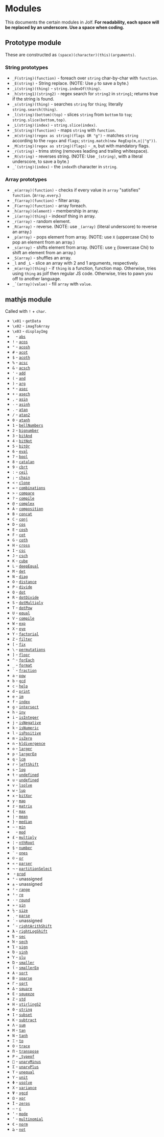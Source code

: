 # Modules
This documents the certain modules in Jolf. **For readability, each space will be replaced by an underscore. Use a space when coding.**

## Prototype module
These are constructed as `(space)(character)(this)(arguments)`.

### String prototypes

 * `_F(string)(function)` - foreach over `string` char-by-char with `function`.
 * `_E(string)` - String replace. (NOTE: Use `ρ` to save a byte.)
 * `_i(string)(thing)` - `string.indexOf(thing)`.
 * `_h(string1)(string2)` - regex search for `string2` in `string1`; returns true if the string is found.
 * `_s(string)(thing)` - searches `string` for `thing`; literally `string.search(thing)`.
 * `_l(string)(bottom)(top)` - slices `string` from `bottom` to `top`; `string.slice(bottom,top)`.
 * `_L(string)(index)` - `string.slice(index)`.
 * `_S(string)(function)` - maps `string` with `function`.
 * `_m(string)(regex as string)(flags OR "g")` - matches `string` according to the `regex` and `flags`; `string.match(new RegExp(m,o||"g"))`.
 * `_M(string)(regex as string)(flags)` - `_m`, but with mandatory flags.
 * `_r(string)` - trims string (removes leading and trailing whitespace).
 * `_R(string)` - reverses string. (NOTE: Use `_(string)`, with a literal underscore, to save a byte.)
 * ``_`(string)(index)`` - the `index`th character in `string`.

### Array prototypes

 * `_e(array)(function)` - checks if every value in `array` "satisfies" `function`. (`Array.every`.)
 * `_f(array)(function)` - filter array.
 * `_F(array)(function)` - array foreach.
 * `_h(array)(element)` - membership in array.
 * `_i(array)(thing)` - indexof thing in array.
 * `_r(array)` - random element.
 * `_R(array)` - reverse. (NOTE: use `_(array)` (literal underscore) to reverse an array.)
 * `_p(array)` - pops element from array. (NOTE: use `Χ` (uppercase Chi) to pop an element from an array.)
 * `_s(array)` - shifts element from array. (NOTE: use `χ` (lowercase Chi) to shift an element from an array.)
 * `_S(array)` - shuffles an array.
 * `_l` and `_L` - slice an array with 2 and 1 arguments, respectively.
 * `_m(array)(thing)` - if `thing` is a function, function map. Otherwise, tries using `thing` as jolf then regular JS code. Otherwise, tries to pawn you off to another language.
 * ``_`(array)(value)`` - fill `array` with `value`.

## mathjs module

Called with `!` + `char`.

 * `\x01` - `getData`
 * `\x02` - `imagToArray`
 * `\x03` - `displayImg`
 * ` ` - [`abs`](http://mathjs.org/docs/reference/functions/abs.html)
 * `!` - [`acos`](http://mathjs.org/docs/reference/functions/acos.html)
 * `"` - [`acosh`](http://mathjs.org/docs/reference/functions/acosh.html)
 * `#` - [`acot`](http://mathjs.org/docs/reference/functions/acot.html)
 * `$` - [`acoth`](http://mathjs.org/docs/reference/functions/acoth.html)
 * `%` - [`acsc`](http://mathjs.org/docs/reference/functions/acsc.html)
 * `&` - [`acsch`](http://mathjs.org/docs/reference/functions/acsch.html)
 * `'` - [`add`](http://mathjs.org/docs/reference/functions/add.html)
 * `(` - [`and`](http://mathjs.org/docs/reference/functions/and.html)
 * `)` - [`arg`](http://mathjs.org/docs/reference/functions/arg.html)
 * `*` - [`asec`](http://mathjs.org/docs/reference/functions/asec.html)
 * `+` - [`asech`](http://mathjs.org/docs/reference/functions/asech.html)
 * `,` - [`asin`](http://mathjs.org/docs/reference/functions/asin.html)
 * `-` - [`asinh`](http://mathjs.org/docs/reference/functions/asinh.html)
 * `.` - [`atan`](http://mathjs.org/docs/reference/functions/atan.html)
 * `/` - [`atan2`](http://mathjs.org/docs/reference/functions/atan2.html)
 * `0` - [`atanh`](http://mathjs.org/docs/reference/functions/atanh.html)
 * `1` - [`bellNumbers`](http://mathjs.org/docs/reference/functions/bellNumbers.html)
 * `2` - [`bignumber`](http://mathjs.org/docs/reference/functions/bignumber.html)
 * `3` - [`bitAnd`](http://mathjs.org/docs/reference/functions/bitAnd.html)
 * `4` - [`bitNot`](http://mathjs.org/docs/reference/functions/bitNot.html)
 * `5` - [`bitOr`](http://mathjs.org/docs/reference/functions/bitOr.html)
 * `6` - [`eval`](http://mathjs.org/docs/reference/functions/eval.html)
 * `7` - [`bool`](http://mathjs.org/docs/reference/functions/bool.html)
 * `8` - [`catalan`](http://mathjs.org/docs/reference/functions/catalan.html)
 * `9` - [`cbrt`](http://mathjs.org/docs/reference/functions/cbrt.html)
 * `:` - [`ceil`](http://mathjs.org/docs/reference/functions/ceil.html)
 * `;` - [`chain`](http://mathjs.org/docs/reference/functions/chain.html)
 * `<` - [`clone`](http://mathjs.org/docs/reference/functions/clone.html)
 * `=` - [`combinations`](http://mathjs.org/docs/reference/functions/combinations.html)
 * `>` - [`compare`](http://mathjs.org/docs/reference/functions/compare.html)
 * `?` - [`compile`](http://mathjs.org/docs/reference/functions/compile.html)
 * `@` - [`complex`](http://mathjs.org/docs/reference/functions/complex.html)
 * `A` - [`composition`](http://mathjs.org/docs/reference/functions/composition.html)
 * `B` - [`concat`](http://mathjs.org/docs/reference/functions/concat.html)
 * `C` - [`conj`](http://mathjs.org/docs/reference/functions/conj.html)
 * `D` - [`cos`](http://mathjs.org/docs/reference/functions/cos.html)
 * `E` - [`cosh`](http://mathjs.org/docs/reference/functions/cosh.html)
 * `F` - [`cot`](http://mathjs.org/docs/reference/functions/cot.html)
 * `G` - [`coth`](http://mathjs.org/docs/reference/functions/coth.html)
 * `H` - [`cross`](http://mathjs.org/docs/reference/functions/cross.html)
 * `I` - [`csc`](http://mathjs.org/docs/reference/functions/csc.html)
 * `J` - [`csch`](http://mathjs.org/docs/reference/functions/csch.html)
 * `K` - [`cube`](http://mathjs.org/docs/reference/functions/cube.html)
 * `L` - [`deepEqual`](http://mathjs.org/docs/reference/functions/deepEqual.html)
 * `M` - [`det`](http://mathjs.org/docs/reference/functions/det.html)
 * `N` - [`diag`](http://mathjs.org/docs/reference/functions/diag.html)
 * `O` - [`distance`](http://mathjs.org/docs/reference/functions/distance.html)
 * `P` - [`divide`](http://mathjs.org/docs/reference/functions/divide.html)
 * `Q` - [`dot`](http://mathjs.org/docs/reference/functions/dot.html)
 * `R` - [`dotDivide`](http://mathjs.org/docs/reference/functions/dotDivide.html)
 * `S` - [`dotMultiply`](http://mathjs.org/docs/reference/functions/dotMultiply.html)
 * `T` - [`dotPow`](http://mathjs.org/docs/reference/functions/dotPow.html)
 * `U` - [`equal`](http://mathjs.org/docs/reference/functions/equal.html)
 * `V` - [`compile`](http://mathjs.org/docs/reference/functions/compile.html)
 * `W` - [`exp`](http://mathjs.org/docs/reference/functions/exp.html)
 * `X` - [`eye`](http://mathjs.org/docs/reference/functions/eye.html)
 * `Y` - [`factorial`](http://mathjs.org/docs/reference/functions/factorial.html)
 * `Z` - [`filter`](http://mathjs.org/docs/reference/functions/filter.html)
 * `[` - [`fix`](http://mathjs.org/docs/reference/functions/fix.html)
 * `\` - [`permutations`](http://mathjs.org/docs/reference/functions/permutations.html)
 * `]` - [`floor`](http://mathjs.org/docs/reference/functions/floor.html)
 * `^` - [`forEach`](http://mathjs.org/docs/reference/functions/forEach.html)
 * `_` - [`format`](http://mathjs.org/docs/reference/functions/format.html)
 * `` ` `` - [`fraction`](http://mathjs.org/docs/reference/functions/fraction.html)
 * `a` - [`pow`](http://mathjs.org/docs/reference/functions/pow.html)
 * `b` - [`gcd`](http://mathjs.org/docs/reference/functions/gcd.html)
 * `c` - [`help`](http://mathjs.org/docs/reference/functions/help.html)
 * `d` - [`print`](http://mathjs.org/docs/reference/functions/print.html)
 * `e` - [`im`](http://mathjs.org/docs/reference/functions/im.html)
 * `f` - [`index`](http://mathjs.org/docs/reference/functions/index.html)
 * `g` - [`intersect`](http://mathjs.org/docs/reference/functions/intersect.html)
 * `h` - [`inv`](http://mathjs.org/docs/reference/functions/inv.html)
 * `i` - [`isInteger`](http://mathjs.org/docs/reference/functions/isInteger.html)
 * `j` - [`isNegative`](http://mathjs.org/docs/reference/functions/isNegative.html)
 * `k` - [`isNumeric`](http://mathjs.org/docs/reference/functions/isNumeric.html)
 * `l` - [`isPositive`](http://mathjs.org/docs/reference/functions/isPositive.html)
 * `m` - [`isZero`](http://mathjs.org/docs/reference/functions/isZero.html)
 * `n` - [`kldivergence`](http://mathjs.org/docs/reference/functions/kldivergence.html)
 * `o` - [`larger`](http://mathjs.org/docs/reference/functions/larger.html)
 * `p` - [`largerEq`](http://mathjs.org/docs/reference/functions/largerEq.html)
 * `q` - [`lcm`](http://mathjs.org/docs/reference/functions/lcm.html)
 * `r` - [`leftShift`](http://mathjs.org/docs/reference/functions/leftShift.html)
 * `s` - [`log`](http://mathjs.org/docs/reference/functions/log.html)
 * `t` - [`undefined`](http://mathjs.org/docs/reference/functions/undefined.html)
 * `u` - [`undefined`](http://mathjs.org/docs/reference/functions/undefined.html)
 * `v` - [`lsolve`](http://mathjs.org/docs/reference/functions/lsolve.html)
 * `w` - [`lup`](http://mathjs.org/docs/reference/functions/lup.html)
 * `x` - [`bitXor`](http://mathjs.org/docs/reference/functions/bitXor.html)
 * `y` - [`map`](http://mathjs.org/docs/reference/functions/map.html)
 * `z` - [`matrix`](http://mathjs.org/docs/reference/functions/matrix.html)
 * `{` - [`max`](http://mathjs.org/docs/reference/functions/max.html)
 * `|` - [`mean`](http://mathjs.org/docs/reference/functions/mean.html)
 * `}` - [`median`](http://mathjs.org/docs/reference/functions/median.html)
 * `~` - [`min`](http://mathjs.org/docs/reference/functions/min.html)
 * ` ` - [`mod`](http://mathjs.org/docs/reference/functions/mod.html)
 * `£` - [`multiply`](http://mathjs.org/docs/reference/functions/multiply.html)
 * `¦` - [`nthRoot`](http://mathjs.org/docs/reference/functions/nthRoot.html)
 * `§` - [`number`](http://mathjs.org/docs/reference/functions/number.html)
 * `¨` - [`ones`](http://mathjs.org/docs/reference/functions/ones.html)
 * `©` - [`or`](http://mathjs.org/docs/reference/functions/or.html)
 * `«` - [`parser`](http://mathjs.org/docs/reference/functions/parser.html)
 * `¬` - [`partitionSelect`](http://mathjs.org/docs/reference/functions/partitionSelect.html)
 * `­` - [`prod`](http://mathjs.org/docs/reference/functions/prod.html)
 * `°` - unassigned
 * `±` - unassigned
 * `²` - [`range`](http://mathjs.org/docs/reference/functions/range.html)
 * `³` - [`re`](http://mathjs.org/docs/reference/functions/re.html)
 * `·` - [`round`](http://mathjs.org/docs/reference/functions/round.html)
 * `»` - [`sin`](http://mathjs.org/docs/reference/functions/sin.html)
 * `½` - [`size`](http://mathjs.org/docs/reference/functions/size.html)
 * `ͺ` - [`parse`](http://mathjs.org/docs/reference/functions/parse.html)
 * `΄` - unassigned
 * `΅` - [`rightArithShift`](http://mathjs.org/docs/reference/functions/rightArithShift.html)
 * `Ά` - [`rightLogShift`](http://mathjs.org/docs/reference/functions/rightLogShift.html)
 * `Έ` - [`sec`](http://mathjs.org/docs/reference/functions/sec.html)
 * `Ή` - [`sech`](http://mathjs.org/docs/reference/functions/sech.html)
 * `Ί` - [`sign`](http://mathjs.org/docs/reference/functions/sign.html)
 * `Ό` - [`sinh`](http://mathjs.org/docs/reference/functions/sinh.html)
 * `Ύ` - [`slu`](http://mathjs.org/docs/reference/functions/slu.html)
 * `Ώ` - [`smaller`](http://mathjs.org/docs/reference/functions/smaller.html)
 * `ΐ` - [`smallerEq`](http://mathjs.org/docs/reference/functions/smallerEq.html)
 * `Α` - [`sort`](http://mathjs.org/docs/reference/functions/sort.html)
 * `Β` - [`sparse`](http://mathjs.org/docs/reference/functions/sparse.html)
 * `Γ` - [`sqrt`](http://mathjs.org/docs/reference/functions/sqrt.html)
 * `Δ` - [`square`](http://mathjs.org/docs/reference/functions/square.html)
 * `Ε` - [`squeeze`](http://mathjs.org/docs/reference/functions/squeeze.html)
 * `Ζ` - [`std`](http://mathjs.org/docs/reference/functions/std.html)
 * `Η` - [`stirlingS2`](http://mathjs.org/docs/reference/functions/stirlingS2.html)
 * `Θ` - [`string`](http://mathjs.org/docs/reference/functions/string.html)
 * `Ι` - [`subset`](http://mathjs.org/docs/reference/functions/subset.html)
 * `Κ` - [`subtract`](http://mathjs.org/docs/reference/functions/subtract.html)
 * `Λ` - [`sum`](http://mathjs.org/docs/reference/functions/sum.html)
 * `Μ` - [`tan`](http://mathjs.org/docs/reference/functions/tan.html)
 * `Ν` - [`tanh`](http://mathjs.org/docs/reference/functions/tanh.html)
 * `Ξ` - [`to`](http://mathjs.org/docs/reference/functions/to.html)
 * `Ο` - [`trace`](http://mathjs.org/docs/reference/functions/trace.html)
 * `Π` - [`transpose`](http://mathjs.org/docs/reference/functions/transpose.html)
 * `Ρ` - [`_typeof`](http://mathjs.org/docs/reference/functions/_typeof.html)
 * `΢` - [`unaryMinus`](http://mathjs.org/docs/reference/functions/unaryMinus.html)
 * `Σ` - [`unaryPlus`](http://mathjs.org/docs/reference/functions/unaryPlus.html)
 * `Τ` - [`unequal`](http://mathjs.org/docs/reference/functions/unequal.html)
 * `Υ` - [`unit`](http://mathjs.org/docs/reference/functions/unit.html)
 * `Φ` - [`usolve`](http://mathjs.org/docs/reference/functions/usolve.html)
 * `Χ` - [`variance`](http://mathjs.org/docs/reference/functions/variance.html)
 * `Ψ` - [`xgcd`](http://mathjs.org/docs/reference/functions/xgcd.html)
 * `Ω` - [`xor`](http://mathjs.org/docs/reference/functions/xor.html)
 * `Ϊ` - [`zeros`](http://mathjs.org/docs/reference/functions/zeros.html)
 * `―` - [`c`](http://mathjs.org/docs/reference/functions/c.html)
 * `‘` - [`mode`](http://mathjs.org/docs/reference/functions/mode.html)
 * `’` - [`multinomial`](http://mathjs.org/docs/reference/functions/multinomial.html)
 * `€` - [`norm`](http://mathjs.org/docs/reference/functions/norm.html)
 * `₯` - [`not`](http://mathjs.org/docs/reference/functions/not.html)
